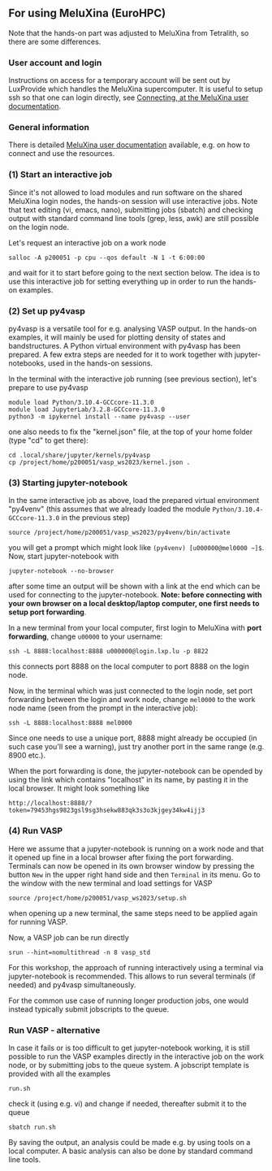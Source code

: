 ## For using MeluXina (EuroHPC)

Note that the hands-on part was adjusted to MeluXina from Tetralith, so there are some differences.

### User account and login

Instructions on access for a temporary account will be sent out by LuxProvide which handles the MeluXina supercomputer. It is useful to setup ssh so that one can login directly, see [Connecting, at the MeluXina user documentation](https://docs.lxp.lu/first-steps/connecting/).

### General information
There is detailed [MeluXina user documentation](https://docs.lxp.lu/) available, e.g. on how to connect and use the resources.

### (1) Start an interactive job
Since it's not allowed to load modules and run software on the shared MeluXina login nodes, the hands-on session will use interactive jobs.
Note that text editing (vi, emacs, nano), submitting jobs (sbatch) and checking output with standard command line tools (grep, less, awk) are still possible on the login node.

Let's request an interactive job on a work node

    salloc -A p200051 -p cpu --qos default -N 1 -t 6:00:00

and wait for it to start before going to the next section below. The idea is to use this interactive job for setting everything up in order to run the hands-on examples.

### (2) Set up py4vasp 
py4vasp is a versatile tool for e.g. analysing VASP output. In the hands-on examples, it will mainly be used for plotting density of states and bandstructures.
A Python virtual environment with py4vasp has been prepared. A few extra steps are needed for it to work together with jupyter-notebooks, used in the hands-on sessions.

In the terminal with the interactive job running (see previous section), let's prepare to use py4vasp

    module load Python/3.10.4-GCCcore-11.3.0
	module load JupyterLab/3.2.8-GCCcore-11.3.0
    python3 -m ipykernel install --name py4vasp --user

one also needs to fix the "kernel.json" file, at the top of your home folder (type "cd" to get there):

    cd .local/share/jupyter/kernels/py4vasp
    cp /project/home/p200051/vasp_ws2023/kernel.json .

### (3) Starting jupyter-notebook
In the same interactive job as above, load the prepared virtual environment "py4venv" (this assumes that we already loaded the module `Python/3.10.4-GCCcore-11.3.0` in the previous step)

    source /project/home/p200051/vasp_ws2023/py4venv/bin/activate

you will get a prompt which might look like `(py4venv) [u000000@mel0000 ~]$`. Now, start jupyter-notebook with

    jupyter-notebook --no-browser

after some time an output will be shown with a link at the end which can be used for connecting to the jupyter-notebook. **Note: before connecting with your own browser on a local desktop/laptop computer, one first needs to setup port forwarding**.

In a new terminal from your local computer, first login to MeluXina with **port forwarding**, change `u00000` to your username:

    ssh -L 8888:localhost:8888 u000000@login.lxp.lu -p 8822

this connects port 8888 on the local computer to port 8888 on the login node.

Now, in the terminal which was just connected to the login node, set port forwarding between the login and work node, change `mel0000` to the work node name (seen from the prompt in the interactive job):

    ssh -L 8888:localhost:8888 mel0000

Since one needs to use a unique port, 8888 might already be occupied (in such case you'll see a warning), just try another port in the same range (e.g. 8900 etc.).

When the port forwarding is done, the jupyter-notebook can be opended by using the link which contains "localhost" in its name, by pasting it in the local browser. It might look something like

    http://localhost:8888/?token=79453hgs9823gsl9sg3hsekw883qk3s3o3kjgey34kw4ijj3

### (4) Run VASP 
Here we assume that a jupyter-notebook is running on a work node and that it opened up fine in a local browser after fixing the port forwarding.
Terminals can now be opened in its own browser window by pressing the button `New` in the upper right hand side and then `Terminal` in its menu.
Go to the window with the new terminal and load settings for VASP

    source /project/home/p200051/vasp_ws2023/setup.sh

when opening up a new terminal, the same steps need to be applied again for running VASP.

Now, a VASP job can be run directly

    srun --hint=nomultithread -n 8 vasp_std

For this workshop, the approach of running interactively using a terminal via jupyter-notebook is recommended.
This allows to run several terminals (if needed) and py4vasp simultaneously.

For the common use case of running longer production jobs, one would instead typically submit jobscripts to the queue. 

### Run VASP - alternative
In case it fails or is too difficult to get jupyter-notebook working, it is still possible to run the VASP examples directly in the interactive job on the work node, or by submitting jobs to the queue system. A jobscript template is provided with all the examples

    run.sh

check it (using e.g. vi) and change if needed, thereafter submit it to the queue

    sbatch run.sh

By saving the output, an analysis could be made e.g. by using tools on a local computer. A basic analysis can also be done by standard command line tools.

